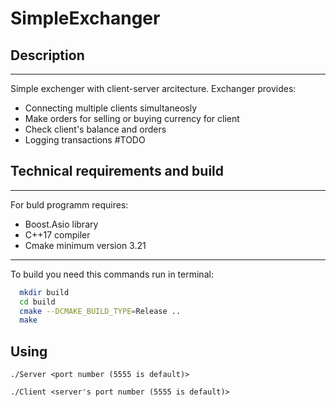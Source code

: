 # SimpleExchanger

## Description
---

Simple exchenger with client-server arcitecture. 
Exchanger provides:
 - Connecting multiple clients simultaneosly
 - Make orders for selling or buying currency for client
 - Check client's balance and orders 
 - Logging transactions #TODO

 ## Technical requirements and build
 ---

 For buld programm requires: 
 - Boost.Asio library
 - C++17 compiler
 - Cmake minimum version 3.21

 ***

 To build you need this commands run in terminal:
  ```sh
    mkdir build
    cd build
    cmake --DCMAKE_BUILD_TYPE=Release ..
    make 
  ```
## Using
    
    ./Server <port number (5555 is default)> 
    
    ./Client <server's port number (5555 is default)>
    

